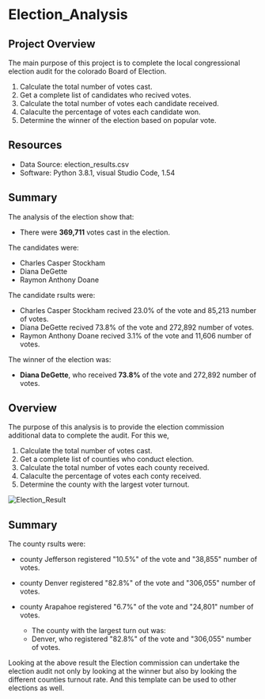 
# Election_Analysis

## Project Overview 

The main purpose of this project is to complete the local congressional election audit for the colorado Board of Election.


1. Calculate the total number of votes cast.
2. Get a complete list of candidates who recived votes.
3. Calculate the total number of votes each candidate received.
4. Calaculte the percentage of votes each candidate won.
5. Determine the winner of the election based on popular vote.

## Resources
- Data Source: election_results.csv
- Software: Python 3.8.1, visual Studio Code, 1.54

## Summary
The analysis of the election show that:
- There were **369,711** votes cast in the election.

The candidates were:
  - Charles Casper Stockham 
  - Diana DeGette 
  - Raymon Anthony Doane 
      
 The candidate rsults were:
 - Charles Casper Stockham recived 23.0% of the vote and 85,213 number of votes.
 - Diana DeGette recived 73.8% of the vote and 272,892 number of votes.
 - Raymon Anthony Doane recived 3.1% of the vote and 11,606 number of votes.
        
  The winner of the election was:
  - **Diana DeGette**, who received **73.8%** of the vote and 272,892 number of votes.
  
## Overview

The purpose of this analysis is to provide the election commission additional data to complete the audit. 
For this we, 
1. Calculate the total number of votes cast.
2. Get a complete list of counties who conduct election.
3. Calculate the total number of votes each county received.
4. Calaculte the percentage of votes each conty received.
5. Determine the county with the largest voter turnout.

![Election_Result](https://user-images.githubusercontent.com/78656720/110666374-499cf500-8197-11eb-88be-3a098a069332.png)

## Summary

 The county rsults were:
 - county Jefferson registered "10.5%" of the vote and "38,855" number of votes.
 - county Denver registered "82.8%" of the vote and "306,055" number of votes.
 - county Arapahoe registered "6.7%" of the vote and "24,801" number of votes.
 
   - The county with the largest turn out was:
   - Denver, who registered "82.8%" of the vote and "306,055" number of votes.
  
Looking at the above result the Election commission can undertake the election audit not only by looking at the winner but also by looking the different counties turnout rate. And this template can be used to other elections as well.


